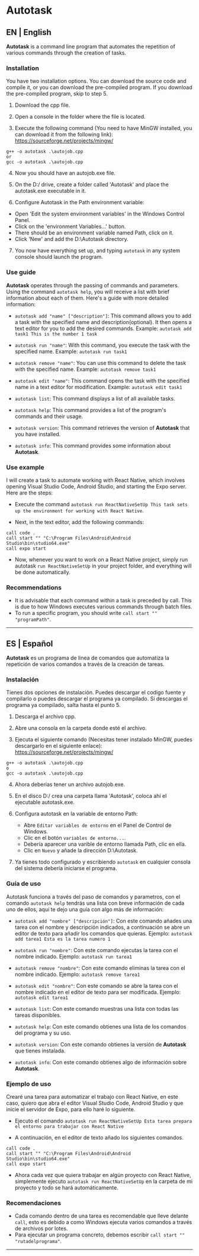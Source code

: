 # Autotask
## EN | English

**Autotask** is a command line program that automates the repetition of various commands through the creation of tasks.
### Installation

You have two installation options. You can download the source code and compile it, or you can download the pre-compiled program. If you download the pre-compiled program, skip to step 5.

1. Download the cpp file.

2. Open a console in the folder where the file is located.

3. Execute the following command (You need to have MinGW installed, you can download it from the following link): https://sourceforge.net/projects/mingw/
```
g++ -o autotask .\autojob.cpp
or
gcc -o autotask .\autojob.cpp
```

4. Now you should have an autojob.exe file.

5. On the D:/ drive, create a folder called 'Autotask' and place the autotask.exe executable in it.

6. Configure Autotask in the Path environment variable:
  - Open 'Edit the system environment variables' in the Windows Control Panel.
  - Click on the 'environment Variables...' button.
  - There should be an environment variable named Path, click on it.
  - Click 'New' and add the D:\Autotask directory.

7. You now have everything set up, and typing `autotask` in any system console should launch the program.

### Use guide

**Autotask** operates through the passing of commands and parameters. Using the command `autotask help`, you will receive a list with brief information about each of them. Here's a guide with more detailed information:

* `autotask add "name" ["description"]`: This command allows you to add a task with the specified name and description(optional). It then opens a text editor for you to add the desired commands. Example: `autotask add task1 This is the number 1 task`

* `autotask run "name"`: With this command, you execute the task with the specified name. Example: `autotask run task1`

* `autotask remove "name"`: You can use this command to delete the task with the specified name. Example: `autotask remove task1`

* `autotask edit "name"`: This command opens the task with the specified name in a text editor for modification. Example: `autotask edit task1`

* `autotask list`: This command displays a list of all available tasks.

* `autotask help`: This command provides a list of the program's commands and their usage.

* `autotask version`: This command retrieves the version of **Autotask** that you have installed.

* `autotask info`: This command provides some information about **Autotask**.

### Use example

I will create a task to automate working with React Native, which involves opening Visual Studio Code, Android Studio, and starting the Expo server. Here are the steps:

* Execute the command `autotask run ReactNativeSetUp This task sets up the environment for working with React Native`.

* Next, in the text editor, add the following commands:

```
call code .
call start "" "C:\Program Files\Android\Android Studio\bin\studio64.exe"
call expo start
```

* Now, whenever you want to work on a React Native project, simply run autotask `run ReactNativeSetUp` in your project folder, and everything will be done automatically.

### Recommendations

* It is advisable that each command within a task is preceded by call. This is due to how Windows executes various commands through batch files.
* To run a specific program, you should write `call start "" "programPath"`.

---

## ES | Español

**Autotask** es un programa de linea de comandos que automatiza la repetición de varios comandos a través de la creación de tareas.

### Instalación

Tienes dos opciones de instalación. Puedes descargar el codigo fuente y compilarlo o puedes descargar el programa ya compilado. Si descargas el programa ya compilado, salta hasta el punto 5.

1. Descarga el archivo cpp.
   
2. Abre una consola en la carpeta donde esté el archivo.
   
3. Ejecuta el siguiente comando (Necesitas tener instalado MinGW, puedes descargarlo en el siguiente enlace): https://sourceforge.net/projects/mingw/
```
g++ -o autotask .\autojob.cpp
o
gcc -o autotask .\autojob.cpp
```

4. Ahora deberías tener un archivo autojob.exe.
  
5. En el disco D:/ crea una carpeta llama 'Autotask', coloca ahí el ejecutable autotask.exe.
  
6. Configura autotask en la variable de entorno Path:
   - Abre `Editar variables de entorno` en el Panel de Control de Windows.
   - Clic en el botón `variables de entorno...`.
   - Debería aparecer una varible de entorno llamada Path, clic en ella.
   - Clic en `Nuevo` y añade la dirección D:\Autotask.

7. Ya tienes todo configurado y escribiendo `autotask` en cualquier consola del sistema debería iniciarse el programa.

 ### Guía de uso

Autotask funciona a través del paso de comandos y parametros, con el comando ```autotask help``` tendrás una lista con breve información de cada uno de ellos, aquí te dejo una guía con algo más de información:

* `autotask add "nombre" ["descripción"]`: Con este comando añades una tarea con el nombre y descripción indicados, a continuación se abre un editor de texto para añadir los comandos que quieras. Ejemplo: `autotask add tarea1 Esta es la tarea numero 1`

* `autotask run "nombre"`: Con este comando ejecutas la tarea con el nombre indicado. Ejemplo: `autotask run tarea1`

* `autotask remove "nombre"`: Con este comando eliminas la tarea con el nombre indicado. Ejemplo: `autotask remove tarea1`

* `autotask edit "nombre"`: Con este comando se abre la tarea con el nombre indicado en el editor de texto para ser modificada. Ejemplo: `autotask edit tarea1`

* `autotask list`: Con este comando muestras una lista con todas las tareas disponibles.

* `autotask help`: Con este comando obtienes una lista de los comandos del programa y su uso.

* `autotask version`: Con este comando obtienes la versión de **Autotask** que tienes instalada.

* `autotask info`: Con este comando obtienes algo de información sobre **Autotask**.

 ### Ejemplo de uso

Crearé una tarea para automatizar el trabajo con React Native, en este caso, quiero que abra el editor Visual Studio Code, Android Studio y que inicie el servidor de Expo, para ello haré lo siguiente.

* Ejecuto el comando `autotask run ReactNativeSetUp Esta tarea prepara el entorno para trabajar con React Native`

* A continuación, en el editor de texto añado los siguientes comandos.
```
call code .
call start "" "C:\Program Files\Android\Android Studio\bin\studio64.exe"
call expo start
```

* Ahora cada vez que quiera trabajar en algún proyecto con React Native, simplemente ejecuto `autotask run ReactNativeSetUp` en la carpeta de mi proyecto y todo se hará automáticamente.

 ### Recomendaciones

 * Cada comando dentro de una tarea es recomendable que lleve delante `call`, esto es debido a como Windows ejecuta varios comandos a través de archivos por lotes.
 * Para ejecutar un programa concreto, debemos escribir `call start "" "rutadelprograma"`.

 ---
